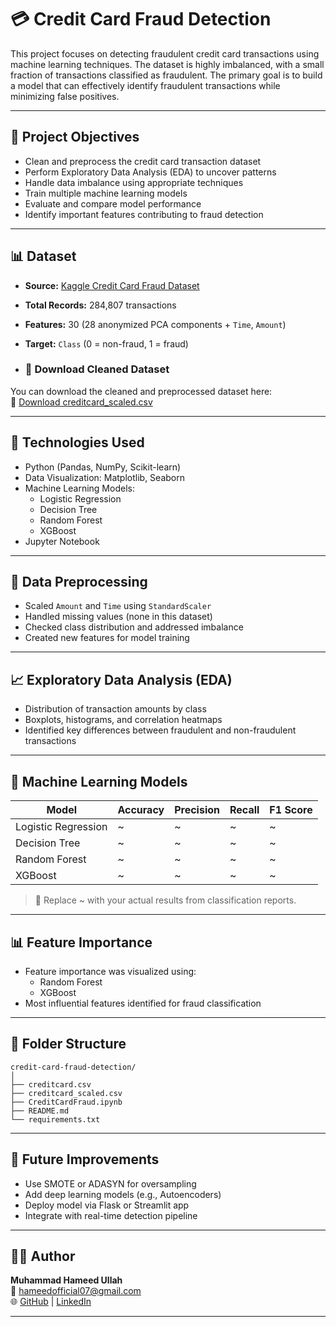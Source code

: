 # 💳 Credit Card Fraud Detection

This project focuses on detecting fraudulent credit card transactions using machine learning techniques. The dataset is highly imbalanced, with a small fraction of transactions classified as fraudulent. The primary goal is to build a model that can effectively identify fraudulent transactions while minimizing false positives.

---

## 📌 Project Objectives

- Clean and preprocess the credit card transaction dataset
- Perform Exploratory Data Analysis (EDA) to uncover patterns
- Handle data imbalance using appropriate techniques
- Train multiple machine learning models
- Evaluate and compare model performance
- Identify important features contributing to fraud detection

---

## 📊 Dataset

- **Source:** [Kaggle Credit Card Fraud Dataset](https://www.kaggle.com/mlg-ulb/creditcardfraud)
- **Total Records:** 284,807 transactions
- **Features:** 30 (28 anonymized PCA components + `Time`, `Amount`)
- **Target:** `Class` (0 = non-fraud, 1 = fraud)

- ### 📂 Download Cleaned Dataset
You can download the cleaned and preprocessed dataset here:  
🔗 [Download creditcard_scaled.csv]( https://drive.google.com/file/d/1VMLOt6FaGXOY4fwhhXEzVZoRghIOfYL2/view?usp=sharing)


---

## 🔧 Technologies Used

- Python (Pandas, NumPy, Scikit-learn)
- Data Visualization: Matplotlib, Seaborn
- Machine Learning Models:
  - Logistic Regression
  - Decision Tree
  - Random Forest
  - XGBoost
- Jupyter Notebook

---

## 🧹 Data Preprocessing

- Scaled `Amount` and `Time` using `StandardScaler`
- Handled missing values (none in this dataset)
- Checked class distribution and addressed imbalance
- Created new features for model training

---

## 📈 Exploratory Data Analysis (EDA)

- Distribution of transaction amounts by class
- Boxplots, histograms, and correlation heatmaps
- Identified key differences between fraudulent and non-fraudulent transactions

---

## 🤖 Machine Learning Models

| Model             | Accuracy | Precision | Recall | F1 Score |
|------------------|----------|-----------|--------|----------|
| Logistic Regression | ~       | ~         | ~      | ~        |
| Decision Tree       | ~       | ~         | ~      | ~        |
| Random Forest       | ~       | ~         | ~      | ~        |
| XGBoost             | ~       | ~         | ~      | ~        |

> 📌 Replace ~ with your actual results from classification reports.

---

## 📊 Feature Importance

- Feature importance was visualized using:
  - Random Forest
  - XGBoost
- Most influential features identified for fraud classification

---

## 📁 Folder Structure

```
credit-card-fraud-detection/
│
├── creditcard.csv
├── creditcard_scaled.csv
├── CreditCardFraud.ipynb
├── README.md
└── requirements.txt
```

---

## 🚀 Future Improvements

- Use SMOTE or ADASYN for oversampling
- Add deep learning models (e.g., Autoencoders)
- Deploy model via Flask or Streamlit app
- Integrate with real-time detection pipeline

---

## 🙋‍♂️ Author

**Muhammad Hameed Ullah**  
📧 hameedofficial07@gmail.com  
🌐 [GitHub](https://github.com/Hameed8055) | [LinkedIn](https://www.linkedin.com/in/m-hameed-ullah-khan-a95949255)

---
